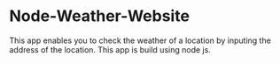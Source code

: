 # Node-Weather-Website
This app enables you to check the weather of a location by inputing the address of the location. This app is build using node js. 

